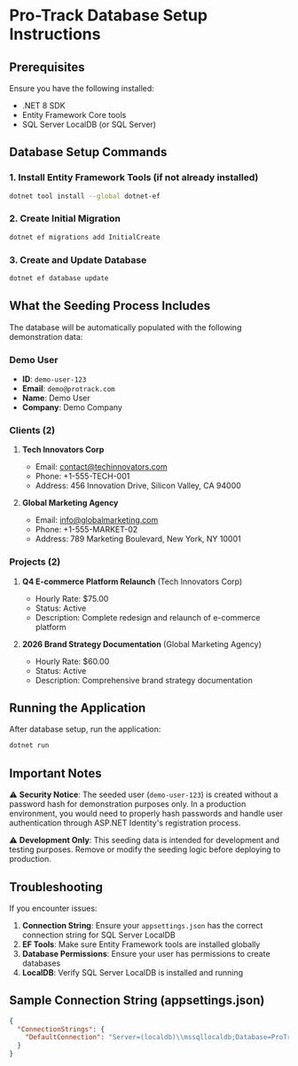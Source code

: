 # Pro-Track Database Setup Instructions

## Prerequisites
Ensure you have the following installed:
- .NET 8 SDK
- Entity Framework Core tools
- SQL Server LocalDB (or SQL Server)

## Database Setup Commands

### 1. Install Entity Framework Tools (if not already installed)
```bash
dotnet tool install --global dotnet-ef
```

### 2. Create Initial Migration
```bash
dotnet ef migrations add InitialCreate
```

### 3. Create and Update Database
```bash
dotnet ef database update
```

## What the Seeding Process Includes

The database will be automatically populated with the following demonstration data:

### Demo User
- **ID**: `demo-user-123`
- **Email**: `demo@protrack.com`
- **Name**: Demo User
- **Company**: Demo Company

### Clients (2)
1. **Tech Innovators Corp**
   - Email: contact@techinnovators.com
   - Phone: +1-555-TECH-001
   - Address: 456 Innovation Drive, Silicon Valley, CA 94000

2. **Global Marketing Agency**
   - Email: info@globalmarketing.com
   - Phone: +1-555-MARKET-02
   - Address: 789 Marketing Boulevard, New York, NY 10001

### Projects (2)
1. **Q4 E-commerce Platform Relaunch** (Tech Innovators Corp)
   - Hourly Rate: $75.00
   - Status: Active
   - Description: Complete redesign and relaunch of e-commerce platform

2. **2026 Brand Strategy Documentation** (Global Marketing Agency)
   - Hourly Rate: $60.00
   - Status: Active
   - Description: Comprehensive brand strategy documentation

## Running the Application

After database setup, run the application:
```bash
dotnet run
```

## Important Notes

⚠️ **Security Notice**: The seeded user (`demo-user-123`) is created without a password hash for demonstration purposes only. In a production environment, you would need to properly hash passwords and handle user authentication through ASP.NET Identity's registration process.

⚠️ **Development Only**: This seeding data is intended for development and testing purposes. Remove or modify the seeding logic before deploying to production.

## Troubleshooting

If you encounter issues:

1. **Connection String**: Ensure your `appsettings.json` has the correct connection string for SQL Server LocalDB
2. **EF Tools**: Make sure Entity Framework tools are installed globally
3. **Database Permissions**: Ensure your user has permissions to create databases
4. **LocalDB**: Verify SQL Server LocalDB is installed and running

## Sample Connection String (appsettings.json)
```json
{
  "ConnectionStrings": {
    "DefaultConnection": "Server=(localdb)\\mssqllocaldb;Database=ProTrackDb;Trusted_Connection=true;MultipleActiveResultSets=true"
  }
}
```
